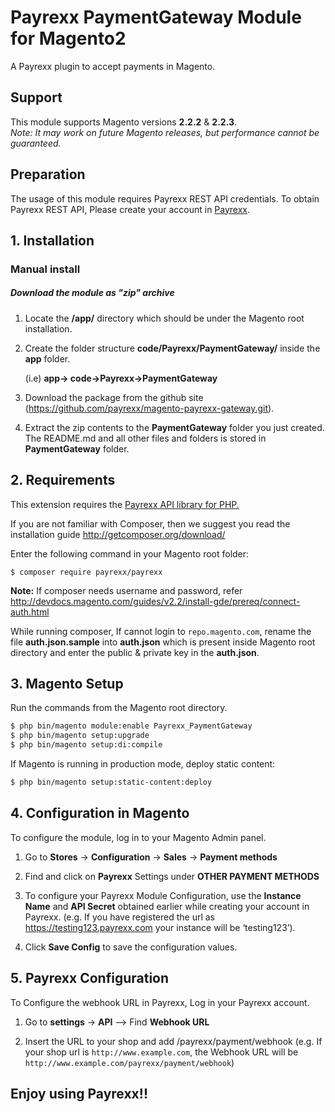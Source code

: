 # Payrexx PaymentGateway Module for Magento2

A Payrexx plugin to accept payments in Magento.


## Support

This module supports Magento versions **2.2.2** & **2.2.3**.  
*Note: It may work on future Magento releases, but performance cannot be guaranteed.*

## Preparation

The usage of this module requires Payrexx REST API credentials. To obtain Payrexx REST API, Please create your account in [Payrexx](https://www.payrexx.com/).
## 1. Installation
### Manual install

##### Download the module as "zip" archive

1. Locate the **/app/** directory which should be under the Magento root installation.

2. Create the folder structure **code/Payrexx/PaymentGateway/** inside the **app** folder.

   (i.e) **app-> code->Payrexx->PaymentGateway**

3. Download the package from the github site (https://github.com/payrexx/magento-payrexx-gateway.git).

4. Extract the zip contents to the **PaymentGateway** folder you just created. The README.md and all other files and folders is stored in **PaymentGateway** folder.

## 2. Requirements
This extension requires the [Payrexx API library for PHP.](https://github.com/payrexx/payrexx-php)

If you are not familiar with Composer, then we suggest you read the installation guide http://getcomposer.org/download/

Enter the following command in your Magento root folder:

```
$ composer require payrexx/payrexx
```

**Note:**
If composer needs username and password, refer http://devdocs.magento.com/guides/v2.2/install-gde/prereq/connect-auth.html

While running composer, If cannot login to `repo.magento.com`, rename the file **auth.json.sample** into **auth.json** which is present inside Magento root directory and enter the public & private key in the  **auth.json**.

## 3. Magento Setup
   Run the commands from the Magento root directory.

```sh
$ php bin/magento module:enable Payrexx_PaymentGateway
$ php bin/magento setup:upgrade
$ php bin/magento setup:di:compile
```

If Magento is running in production mode, deploy static content:

```bash
$ php bin/magento setup:static-content:deploy
   ```

## 4. Configuration in Magento

 To configure the module, log in to your Magento Admin panel.
1. Go to **Stores** -> **Configuration** -> **Sales** -> **Payment methods** 

2. Find and click on **Payrexx** Settings under **OTHER PAYMENT METHODS**

3. To configure your Payrexx Module Configuration, use the **Instance Name** and **API Secret**  obtained earlier while creating your account in Payrexx.
   (e.g. If you have registered the url as  https://testing123.payrexx.com your instance will be  ‘testing123’).

4. Click **Save Config** to save the configuration values.

## 5. Payrexx Configuration

 To Configure the webhook URL in Payrexx, Log in your Payrexx account.

1. Go to **settings** -> **API** --> Find **Webhook URL**

2. Insert the URL to your shop and add /payrexx/payment/webhook
 (e.g. If your shop url is `http://www.example.com`, the Webhook URL will be `http://www.example.com/payrexx/payment/webhook`)

## Enjoy using Payrexx!!